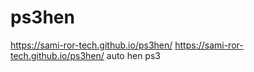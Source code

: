 # ps3hen
https://sami-ror-tech.github.io/ps3hen/
https://sami-ror-tech.github.io/ps3hen/
auto hen ps3
